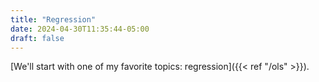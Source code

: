 ```yaml
---
title: "Regression"
date: 2024-04-30T11:35:44-05:00
draft: false
---
```


[We'll start with one of my favorite topics: regression]({{< ref "/ols" >}}).  

